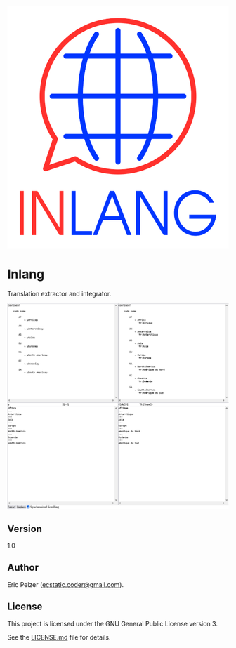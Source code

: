 ![](https://github.com/senselogic/INLANG/blob/master/LOGO/inlang.png)

# Inlang

Translation extractor and integrator.

![](https://github.com/senselogic/INLANG/blob/master/SCREENSHOT/screenshot.png)

## Version

1.0

## Author

Eric Pelzer (ecstatic.coder@gmail.com).

## License

This project is licensed under the GNU General Public License version 3.

See the [LICENSE.md](LICENSE.md) file for details.
